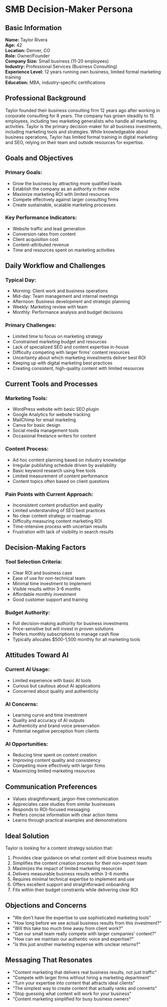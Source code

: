 # SMB Decision-Maker Persona

## Basic Information

**Name:** Taylor Rivera  
**Age:** 42  
**Location:** Denver, CO  
**Role:** Owner/Founder  
**Company Size:** Small business (11-20 employees)  
**Industry:** Professional Services (Business Consulting)  
**Experience Level:** 12 years running own business, limited formal marketing training  
**Education:** MBA, industry-specific certifications  

## Professional Background

Taylor founded their business consulting firm 12 years ago after working in corporate consulting for 8 years. The company has grown steadily to 15 employees, including two marketing generalists who handle all marketing activities. Taylor is the primary decision-maker for all business investments, including marketing tools and strategies. While knowledgeable about business operations, Taylor has limited formal training in digital marketing and SEO, relying on their team and outside resources for expertise.

## Goals and Objectives

### Primary Goals:
- Grow the business by attracting more qualified leads
- Establish the company as an authority in their niche
- Maximize marketing ROI with limited resources
- Compete effectively against larger consulting firms
- Create sustainable, scalable marketing processes

### Key Performance Indicators:
- Website traffic and lead generation
- Conversion rates from content
- Client acquisition cost
- Content-attributed revenue
- Time and resources spent on marketing activities

## Daily Workflow and Challenges

### Typical Day:
- Morning: Client work and business operations
- Mid-day: Team management and internal meetings
- Afternoon: Business development and strategic planning
- Weekly: Marketing review with team
- Monthly: Performance analysis and budget decisions

### Primary Challenges:
- Limited time to focus on marketing strategy
- Constrained marketing budget and resources
- Lack of specialized SEO and content expertise in-house
- Difficulty competing with larger firms' content resources
- Uncertainty about which marketing investments deliver best ROI
- Keeping up with digital marketing best practices
- Creating consistent, high-quality content with limited resources

## Current Tools and Processes

### Marketing Tools:
- WordPress website with basic SEO plugin
- Google Analytics for website tracking
- MailChimp for email marketing
- Canva for basic design
- Social media management tools
- Occasional freelance writers for content

### Content Process:
- Ad hoc content planning based on industry knowledge
- Irregular publishing schedule driven by availability
- Basic keyword research using free tools
- Limited measurement of content performance
- Content topics often based on client questions

### Pain Points with Current Approach:
- Inconsistent content production and quality
- Limited understanding of SEO best practices
- No clear content strategy or roadmap
- Difficulty measuring content marketing ROI
- Time-intensive process with uncertain results
- Frustration with lack of visibility in search results

## Decision-Making Factors

### Tool Selection Criteria:
- Clear ROI and business case
- Ease of use for non-technical team
- Minimal time investment to implement
- Visible results within 3-6 months
- Affordable monthly investment
- Good customer support and training

### Budget Authority:
- Full decision-making authority for business investments
- Price-sensitive but will invest in proven solutions
- Prefers monthly subscriptions to manage cash flow
- Typically allocates $500-1,500 monthly for all marketing tools

## Attitudes Toward AI

### Current AI Usage:
- Limited experience with basic AI tools
- Curious but cautious about AI applications
- Concerned about quality and authenticity

### AI Concerns:
- Learning curve and time investment
- Quality and accuracy of AI outputs
- Authenticity and brand voice preservation
- Potential negative perception from clients

### AI Opportunities:
- Reducing time spent on content creation
- Improving content quality and consistency
- Competing more effectively with larger firms
- Maximizing limited marketing resources

## Communication Preferences

- Values straightforward, jargon-free communication
- Appreciates case studies from similar businesses
- Responds to ROI-focused messaging
- Prefers concise information with clear action items
- Learns through practical examples and demonstrations

## Ideal Solution

Taylor is looking for a content strategy solution that:

1. Provides clear guidance on what content will drive business results
2. Simplifies the content creation process for their non-expert team
3. Maximizes the impact of limited marketing resources
4. Delivers measurable business results within 3-6 months
5. Requires minimal technical expertise to implement and use
6. Offers excellent support and straightforward onboarding
7. Fits within their budget constraints while delivering clear ROI

## Objections and Concerns

- "We don't have the expertise to use sophisticated marketing tools"
- "How long before we see actual business results from this investment?"
- "Will this take too much time away from client work?"
- "Can our small team really compete with larger companies' content?"
- "How can we maintain our authentic voice and expertise?"
- "Is this just another marketing expense with unclear returns?"

## Messaging That Resonates

- "Content marketing that delivers real business results, not just traffic"
- "Compete with larger firms without hiring a marketing department"
- "Turn your expertise into content that attracts ideal clients"
- "The simplest way to create content that actually ranks and converts"
- "Stop guessing what content will work for your business"
- "Content marketing simplified for busy business owners"
